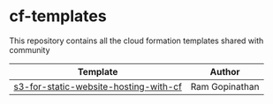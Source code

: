 # cf-templates
This repository contains all the cloud formation templates shared with community

Template                                        | Author
-------------------------------------           | ---------------------------------------------------------
[s3-for-static-website-hosting-with-cf](https://github.com/rprakashg/cf-templates/s3-for-static-website-hosting-with-cf/README.md)      | Ram Gopinathan